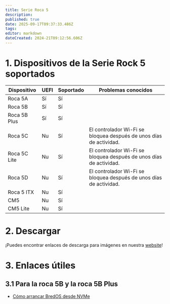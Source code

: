 ```yaml
---
title: Serie Roca 5
description:
published: true
date: 2025-09-17T09:37:33.486Z
tags:
editor: markdown
dateCreated: 2024-21T09:12:56.606Z
---
```


# 1. Dispositivos de la Serie Rock 5 soportados

| Dispositivo  | UEFI | Soportado | Problemas conocidos                                                                |
| ------------ | ---- | --------- | ---------------------------------------------------------------------------------- |
| Roca 5A      | Sí   | Sí        |                                                                                    |
| Roca 5B      | Sí   | Sí        |                                                                                    |
| Roca 5B Plus | Sí   | Sí        |                                                                                    |
| Roca 5C      | Nu   | Sí        | El controlador Wi-Fi se bloquea después de unos días de actividad. |
| Roca 5C Lite | Nu   | Sí        | El controlador Wi-Fi se bloquea después de unos días de actividad. |
| Roca 5D      | Nu   | Sí        | El controlador Wi-Fi se bloquea después de unos días de actividad. |
| Roca 5 ITX   | Nu   | Sí        |                                                                                    |
| CM5          | Nu   | Sí        |                                                                                    |
| CM5 Lite     | Nu   | Sí        |                                                                                    |

# 2. Descargar

¡Puedes encontrar enlaces de descarga para imágenes en nuestra [website](https://bredos.org/download.html)!

# 3. Enlaces útiles

## 3.1 Para la roca 5B y la roca 5B Plus

- [Cómo arrancar BredOS desde NVMe](/es/rock-5/how-to-boot-from-nvme)

